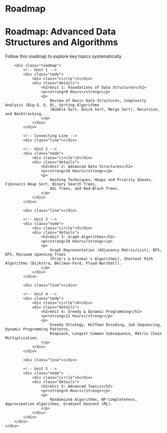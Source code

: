 # Roadmap
<!DOCTYPE html>
<html lang="en">
<head>
    <meta charset="UTF-8">
    <meta name="viewport" content="width=device-width, initial-scale=1.0">
    <meta name="description" content="Roadmap for Advanced Data Structures and Algorithms">
    <title>Course Roadmap - Advanced DSA</title>
    <link rel="stylesheet" href="styles.css">
</head>
<body>
    <div class="container">
        <h1>Roadmap: Advanced Data Structures and Algorithms</h1>
        <p class="subtitle">Follow this roadmap to explore key topics systematically.</p>

        <div class="roadmap">
            <!-- Unit 1 -->
            <div class="node">
                <div class="circle">1</div>
                <div class="details">
                    <h2>Unit 1: Foundations of Data Structures</h2>
                    <p><strong>9 Hours</strong></p>
                    <p>
                        Review of Basic Data Structures, Complexity Analysis (Big-O, Ω, Θ), Sorting Algorithms 
                        (Bubble Sort, Quick Sort, Merge Sort), Recursion, and Backtracking.
                    </p>
                </div>
            </div>

            <!-- Connecting Line -->
            <div class="line"></div>

            <!-- Unit 2 -->
            <div class="node">
                <div class="circle">2</div>
                <div class="details">
                    <h2>Unit 2: Advanced Data Structures</h2>
                    <p><strong>10 Hours</strong></p>
                    <p>
                        Hashing Techniques, Heaps and Priority Queues, Fibonacci Heap Sort, Binary Search Trees,
                        AVL Trees, and Red-Black Trees.
                    </p>
                </div>
            </div>

            <div class="line"></div>

            <!-- Unit 3 -->
            <div class="node">
                <div class="circle">3</div>
                <div class="details">
                    <h2>Unit 3: Graph Algorithms</h2>
                    <p><strong>10 Hours</strong></p>
                    <p>
                        Graph Representation (Adjacency Matrix/List), BFS, DFS, Minimum Spanning Trees 
                        (Prim's & Kruskal's Algorithms), Shortest Path Algorithms (Dijkstra, Bellman-Ford, Floyd-Warshall).
                    </p>
                </div>
            </div>

            <div class="line"></div>

            <!-- Unit 4 -->
            <div class="node">
                <div class="circle">4</div>
                <div class="details">
                    <h2>Unit 4: Greedy & Dynamic Programming</h2>
                    <p><strong>12 Hours</strong></p>
                    <p>
                        Greedy Strategy, Huffman Encoding, Job Sequencing, Dynamic Programming Patterns, 
                        Knapsack, Longest Common Subsequence, Matrix Chain Multiplication.
                    </p>
                </div>
            </div>

            <div class="line"></div>

            <!-- Unit 5 -->
            <div class="node">
                <div class="circle">5</div>
                <div class="details">
                    <h2>Unit 5: Advanced Topics</h2>
                    <p><strong>5 Hours</strong></p>
                    <p>
                        Randomized Algorithms, NP-Completeness, Approximation Algorithms, Gradient Descent (ML).
                    </p>
                </div>
            </div>
        </div>
    </div>
</body>
</html>
